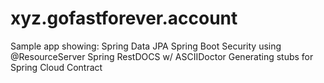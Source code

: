 # xyz.gofastforever.account

Sample app showing:
Spring Data JPA
Spring Boot Security using @ResourceServer
Spring RestDOCS w/ ASCIIDoctor
Generating stubs for Spring Cloud Contract